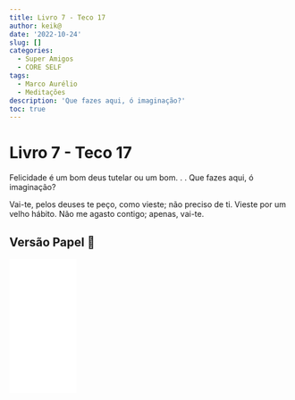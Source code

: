 ```yaml
---
title: Livro 7 - Teco 17
author: keik@
date: '2022-10-24'
slug: []
categories:
  - Super Amigos
  - CORE SELF
tags:
  - Marco Aurélio
  - Meditações
description: 'Que fazes aqui, ó imaginação?'
toc: true
---
```


# Livro 7 - Teco 17 

Felicidade é um bom deus tutelar ou um bom. . . 
Que fazes aqui, ó imaginação? 

Vai-te, pelos deuses te peço, como vieste; não preciso de ti. Vieste por um velho hábito. Não me agasto contigo; apenas, vai-te.

## Versão Papel :book:
<iframe style="width:120px;height:240px;" marginwidth="0" marginheight="0" scrolling="no" frameborder="0" src="//ws-na.amazon-adsystem.com/widgets/q?ServiceVersion=20070822&OneJS=1&Operation=GetAdHtml&MarketPlace=BR&source=ss&ref=as_ss_li_til&ad_type=product_link&tracking_id=mundodekeika-20&language=pt_BR&marketplace=amazon&region=BR&placement=B092FVY4BB&asins=B092FVY4BB&linkId=37c5ec14221f61f811029aa88b520891&show_border=true&link_opens_in_new_window=true"></iframe>